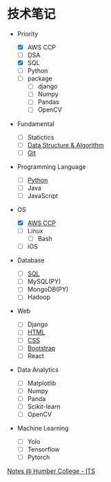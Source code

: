 # 技术笔记

- Priority

  - [x] AWS CCP
  - [ ] DSA
  - [x] SQL
  - [ ] Python
  - [ ] package
    - [ ] django
    - [ ] Numpy
    - [ ] Pandas
    - [ ] OpenCV

- Fundamental

  - [ ] Statictics
  - [ ] [Data Structure & Algorithm](./Fundamental/Data_Structure/index.md)
  - [ ] [Git](./Fundamental/git/git_index.md)

- Programming Language

  - [ ] [Python](./Programming_Language/python/index.md)
  - [ ] Java
  - [ ] JavaScript

- OS

  - [x] [AWS CCP](./Operating_System/ccp/index.md)
  - [ ] Linux
    - [ ] Bash
  - [ ] iOS

- Database

  - [ ] [SQL](./Database/sql/index.md)
  - [ ] MySQL(PY)
  - [ ] MongoDB(PY)
  - [ ] Hadoop

- Web

  - [ ] Django
  - [ ] [HTML](./Web/html/index.md)
  - [ ] [CSS](./Web/css/index.md)
  - [ ] [Bootstrap](./Web/bootstrap/index.md)
  - [ ] React

- Data Analytics

  - [ ] Matplotlib
  - [ ] Numpy
  - [ ] Panda
  - [ ] Scikit-learn
  - [ ] OpenCV

- Machine Learning

  - [ ] Yolo
  - [ ] Tensorflow
  - [ ] Pytorch

[Notes @ Humber College - ITS](https://simonangel-fong.github.io/Humber_ITS_Note/)

